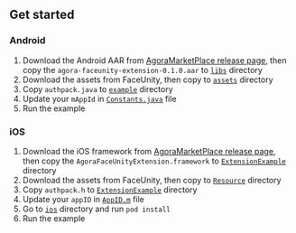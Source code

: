 ## Get started
### Android
1. Download the Android AAR from [AgoraMarketPlace release page](https://github.com/AgoraIO-Community/AgoraMarketPlace/releases/download/faceunity-rte-extension-0.1.0/agora-faceunity-extension-0.1.0.aar), then copy the `agora-faceunity-extension-0.1.0.aar` to [`libs`](android/app/libs) directory
2. Download the assets from FaceUnity, then copy to [`assets`](android/app/src/main/assets) directory
3. Copy `authpack.java` to [`example`](android/app/src/main/java/io/agora/rte/extension/faceunity/example) directory
4. Update your `mAppId` in [`Constants.java`](android/app/src/main/java/io/agora/rte/extension/faceunity/example/Constants.java) file
5. Run the example

### iOS
1. Download the iOS framework from [AgoraMarketPlace release page](https://github.com/AgoraIO-Community/AgoraMarketPlace/releases/download/faceunity-rte-extension-0.1.0/AgorafaceunityExtension_0.1.0.zip), then copy the `AgoraFaceUnityExtension.framework` to [`ExtensionExample`](ios/ExtensionExample) directory
2. Download the assets from FaceUnity, then copy to [`Resource`](ios/Resource) directory
3. Copy `authpack.h` to [`ExtensionExample`](ios/ExtensionExample) directory
4. Update your `appID` in [`AppID.m`](ios/ExtensionExample/AppID.m) file
5. Go to [`ios`](ios) directory and run `pod install`
6. Run the example
